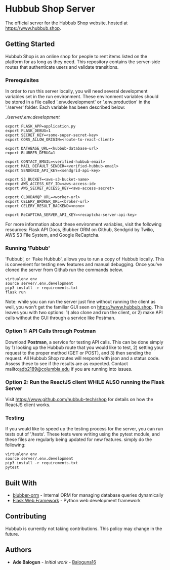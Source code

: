 # Hubbub Shop Server

The official server for the Hubbub Shop website, hosted at https://www.hubbub.shop.

## Getting Started

Hubbub Shop is an online shop for people to rent items listed on the platform for as long as they need. This repository contains the server-side routes that authenticate users and validate transitions.

### Prerequisites

In order to run this server locally, you will need several development variables set in the run environment. These environment variables should be stored in a file called '.env.development' or '.env.production' in the './server' folder. Each variable has been described below:

*./server/.env.development*
```
export FLASK_APP=application.py
export FLASK_DEBUG=1
export SECRET_KEY=<some-super-secret-key>
export CORS_ALLOW_ORIGIN=<route-to-react-client>

export DATABASE_URL=<hubbub-database-url>
export BLUBBER_DEBUG=1

export CONTACT_EMAIL=<verified-hubbub-email>
export MAIL_DEFAULT_SENDER=<verified-hubbub-email>
export SENDGRID_API_KEY=<sendgrid-api-key>

export S3_BUCKET=<aws-s3-bucket-name>
export AWS_ACCESS_KEY_ID=<aws-access-id>
export AWS_SECRET_ACCESS_KEY=<aws-access-secret>

export CLOUDAMQP_URL=<worker-url>
export CELERY_BROKER_URL=<broker-url>
export CELERY_RESULT_BACKEND=<none>

export ReCAPTCHA_SERVER_API_KEY=<recaptcha-server-api-key>
```

For more information about these environment variables, visit the following resources: Flask API Docs, Blubber ORM on Github, Sendgrid by Twilio, AWS S3 File System, and Google ReCaptcha.

### Running 'Fubbub'

'Fubbub', or 'Fake Hubbub', allows you to run a copy of Hubbub locally. This is convenient for testing new features and manual debugging. Once you've cloned the server from Github run the commands below.

```
virtualenv env
source server/.env.development
pip3 install -r requirements.txt
flask run
```

Note: while you can run the server just fine without running the client as well, you won't get the familiar GUI seen on https://www.hubbub.shop. This leaves you with two options: 1) also clone and run the client, or 2) make API calls without the GUI through a service like Postman.

### Option 1: API Calls through Postman

Download **Postman**, a service for testing API calls. This can be done simply by 1) looking up the Hubbub route that you would like to test, 2) setting your request to the proper method (GET or POST), and 3) then sending the request. All Hubbub Shop routes will respond with json and a status code. Assess these to see if the results are as expected. Contact mailto:adb2189@columbia.edu if you are running into issues.

### Option 2: Run the ReactJS client WHILE ALSO running the Flask Server

Visit https://www.github.com/hubbub-tech/shop for details on how the ReactJS client works.

### Testing

If you would like to speed up the testing process for the server, you can run tests out of '/tests'.
These tests were writing using the pytest module, and these files are regularly being updated for new
features. simply do the following:

```
virtualenv env
source server/.env.development
pip3 install -r requirements.txt
pytest
```

## Built With

* [blubber-orm](https://www.github.com/hubbub-tech/blubber-orm) - Internal ORM for managing database queries dynamically
* [Flask Web Framework](https://www.github.com/palletsproject/flask) - Python web development framework

## Contributing

Hubbub is currently not taking contributions. This policy may change in the future.

## Authors

* **Ade Balogun** - *Initial work* - [Baloguna16](https://github.com/Baloguna16)
